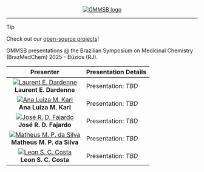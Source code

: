 <div align="center">
  <a href="https://www.gmmsb.lncc.br/">
    <img src="https://www.gmmsb.lncc.br/assets/images/logo/gmmsb/gmmsb-logo-downsized.png" alt="GMMSB logo">
  </a>
</div>
<!-- # [GMMSB](https://www.gmmsb.lncc.br/) @ BrazMedChem 2025 -->

---

> [!TIP]
> Check out our [open-source projects](https://github.com/gmmsb-lncc/)!

<div align="left">
<p>GMMSB presentations @ the Brazilian Symposium on Medicinal Chemistry (BrazMedChem) 2025 - Búzios (RJ).</p>
</div>


<div align="center">

| **Presenter** | **Presentation Details** |
|:---:|:---|
| [![Laurent E. Dardenne](https://images.weserv.nl/?url=github.com/ledardenne.png&h=50&w=50&fit=cover&mask=circle&maxage=7d)](https://github.com/ledardenne)<br>**Laurent E. Dardenne** | Presentation: _TBD_ |
| [![Ana Luiza M. Karl](https://images.weserv.nl/?url=github.com/aluizakarl.png&h=50&w=50&fit=cover&mask=circle&maxage=7d)](https://github.com/aluizakarl)<br>**Ana Luiza M. Karl** | Presentation: _TBD_ |
| [![José R. D. Fajardo](https://images.weserv.nl/?url=github.com/joserdf.png&h=50&w=50&fit=cover&mask=circle&maxage=7d)](https://github.com/joserdf)<br>**José R. D. Fajardo** | Presentation: _TBD_ |
| [![Matheus M. P. da Silva](https://images.weserv.nl/?url=github.com/mpds.png&h=50&w=50&fit=cover&mask=circle&maxage=7d)](https://github.com/mpds)<br>**Matheus M. P. da Silva** | Presentation: _TBD_ |
| [![Leon S. C. Costa](https://images.weserv.nl/?url=github.com/sulfierry.png&h=50&w=50&fit=cover&mask=circle&maxage=7d)](https://github.com/sulfierry)<br>**Leon S. C. Costa** | Presentation: _TBD_ |

</div>

